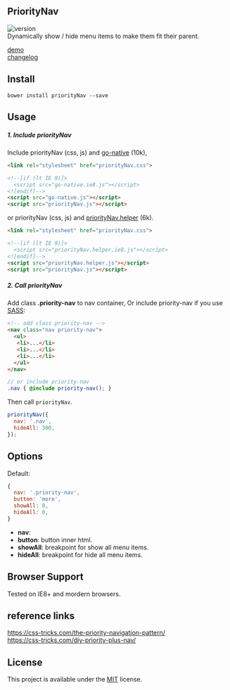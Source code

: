 ## PriorityNav
![version](https://img.shields.io/badge/Version-0.0.1-blue.svg)  
Dynamically show / hide menu items to make them fit their parent.

[demo](http://creatiointl.org/gallery/william/priority-nav/v0/tests/)  
[changelog](https://github.com/ganlanyuan/priorityNav/blob/master/CHANGELOG.md)  

## Install
```
bower install priorityNav --save
```

## Usage
##### 1. Include priorityNav
Include priorityNav (css, js) and [go-native](https://github.com/ganlanyuan/go-native) (10k),
```html
<link rel="stylesheet" href="priorityNav.css">

<!--[if (lt IE 9)]>
  <script src="go-native.ie8.js"></script>
<![endif]-->
<script src="go-native.js"></script>
<script src="priorityNav.js"></script>
```
or priorityNav (css, js) and [priorityNav.helper](https://github.com/ganlanyuan/priorityNav/tree/master/dist) (6k).
```html
<link rel="stylesheet" href="priorityNav.css">

<!--[if (lt IE 9)]>
  <script src="priorityNav.helper.ie8.js"></script>
<![endif]-->
<script src="priorityNav.helper.js"></script>
<script src="priorityNav.js"></script>
```
##### 2. Call priorityNav
Add class **.priority-nav** to nav container, Or include priority-nav if you use [SASS](http://sass-lang.com/):
```html
<!-- add class priority-nav -->
<nav class="nav priority-nav">
  <ul>
   <li>...</li>
   <li>...</li>
   <li>...</li>
  </ul>
</nav>
```

```scss
// or include priority-nav
.nav { @include priority-nav(); }
```

Then call `priorityNav`.
```javascript
priorityNav({
  nav: '.nav',
  hideAll: 300,
});
```

## Options
Default:
```javascript
{
  nav: '.priority-nav',
  button: 'more',
  showAll: 0,
  hideAll: 0,
}
```
- **nav**: 
- **button**: button inner html.
- **showAll**: breakpoint for show all menu items.
- **hideAll**: breakpoint for hide all menu items.

## Browser Support
Tested on IE8+ and mordern browsers.

## reference links
https://css-tricks.com/the-priority-navigation-pattern/  
https://css-tricks.com/diy-priority-plus-nav/

## License
This project is available under the [MIT](https://opensource.org/licenses/mit-license.php) license.  
